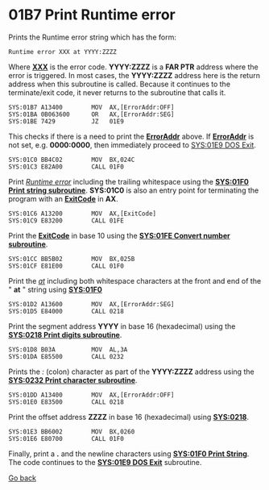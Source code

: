 # 01B7 Print Runtime error

Prints the Runtime error string which has the form:

```
Runtime error XXX at YYYY:ZZZZ
```

Where **[XXX](ERROR-CODES.md)** is the error code. **YYYY:ZZZZ** is a **FAR PTR** address where the error is triggered. In most cases, the **YYYY:ZZZZ** address here is the return address when this subroutine is called. Because it continues to the terminate/exit code, it never returns to the subroutine that calls it.

```
SYS:01B7 A13400        MOV	AX,[ErrorAddr:OFF]
SYS:01BA 0B063600      OR	AX,[ErrorAddr:SEG]
SYS:01BE 7429          JZ	01E9
```

This checks if there is a need to print the **[ErrorAddr](DATA.md)** above. If **[ErrorAddr](DATA.md)** is not set, e.g. **0000:0000**, then immediately proceed to [SYS:01E9 DOS Exit](01E9-DOS-EXIT.md).

```
SYS:01C0 BB4C02        MOV	BX,024C
SYS:01C3 E82A00        CALL	01F0
```

Print [*Runtime error*](024C-STRING-RUNTIME-ERR.md) including the trailing whitespace using the **[SYS:01F0 Print string subroutine](01F0-PRINT-STRING.md)**. **SYS:01C0** is also an entry point for terminating the program with an **[ExitCode](DATA.md)** in **AX**.


```
SYS:01C6 A13200        MOV	AX,[ExitCode]
SYS:01C9 E83200        CALL	01FE
```

Print the **[ExitCode](DATA.md)** in base 10 using the **[SYS:01FE Convert number subroutine](1FE-CONVERT-NUMBER.md)**.

```
SYS:01CC BB5B02        MOV	BX,025B
SYS:01CF E81E00        CALL	01F0
```

Print the [*at*](024C-STRING-RUNTIME-ERR.md) including both whitespace characters at the front and end of the " **at** " string using **[SYS:01F0](01F0-PRINT-STRING.md)**

```
SYS:01D2 A13600        MOV	AX,[ErrorAddr:SEG]
SYS:01D5 E84000        CALL	0218
```

Print the segment address **YYYY** in base 16 (hexadecimal) using the **[SYS:0218 Print digits subroutine](0218-PRINT-DIGITS.md)**.

```
SYS:01D8 B03A          MOV	AL,3A
SYS:01DA E85500        CALL	0232
```

Prints the *:* (colon) character as part of the **YYYY:ZZZZ** address using the **[SYS:0232 Print character subroutine](0232-PRINT-CHAR.m)**.

```
SYS:01DD A13400        MOV	AX,[ErrorAddr:OFF]
SYS:01E0 E83500        CALL	0218
```

Print the offset address **ZZZZ** in base 16 (hexadecimal) using **[SYS:0218](0218-PRINT-DIGITS.md)**.

```
SYS:01E3 BB6002        MOV	BX,0260
SYS:01E6 E80700        CALL	01F0
```

Finally, print a **.** and the newline characters using **[SYS:01F0 Print String](01F0-PRINT-STRING.md)**. The code continues to the **[SYS:01E9 DOS Exit](01E9-DOS-EXIT.md)** subroutine.

[Go back](../README.md)